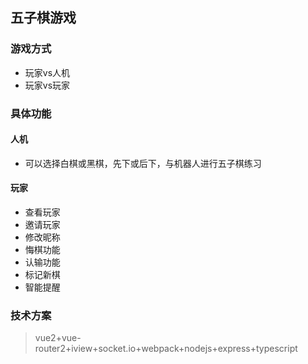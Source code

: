 ## 五子棋游戏

### 游戏方式

- 玩家vs人机
- 玩家vs玩家

### 具体功能

#### 人机

- 可以选择白棋或黑棋，先下或后下，与机器人进行五子棋练习

#### 玩家

- 查看玩家
- 邀请玩家
- 修改昵称
- 悔棋功能
- 认输功能
- 标记新棋
- 智能提醒

### 技术方案

> vue2+vue-router2+iview+socket.io+webpack+nodejs+express+typescript

